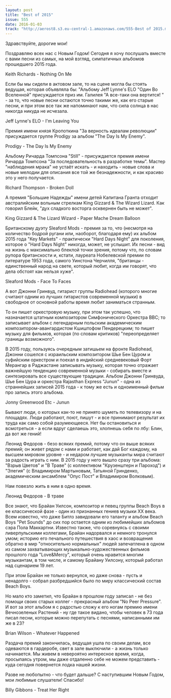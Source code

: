 ```yaml
---
layout: post
title: "Best of 2015"
issue: 555
date: 2016-01-03
track: "http://aerost8.s3.eu-central-1.amazonaws.com/555-Best of 2015.mp3"
---
```


Здравствуйте, дорогие мои!

Поздравляю всех нас с Новым Годом! Сегодня я хочу послушать вместе с вами песни из самых, на мой взгляд, симпатичных альбомов прошедшего 2015 года.

Keith Richards - Nothing On Me

Если бы мы сидели в актовом зале, то на сцене могла бы стоять ведущая, которая объявляла бы: "Альбому Jeff Lynne's ELO "Один Во Вселенной" присуждается приз им. Галилея "А все-таки она вертится! " - за то, что новые песни остаются точно такими же, как его старые песни, и при этом все так же напоминают нам, что сила солнца в нас никогда никуда не исчезала.

Jeff Lynne's ELO - I'm Leaving You

Премия имени князя Кропоткина "За верность идеалам революции" присуждается группе Prodigy за альбом "The Day Is My Enemy".

Prodigy - The Day Is My Enemy

Альбому Ричарда Томпсона "Still" - присуждается премия имени Ричарда Томпсона "За последовательность в разработке темы". Мастер "наблюдения мрака" не устаёт искать - и находить - новые слова и новые мелодии для описания все той же безнадежности, и как красиво это у него получается.

Richard Thompson - Broken Doll

А премия "Большие Надежды" имени детей Капитана Гранта отходит австралийским вольным стрелкам King Gizzard & The Wizard Lizard. Как говорил Блейк, "дух сладкого восторга осквернен быть не может".

King Gizzard & The Lizard Wizard - Paper Mache Dream Balloon

Британскому дуэту Sleaford Mods - премия за то, что (несмотря на количество бодрой ругани или, наоборот, благодаря ему) их альбом 2015 года "Key Markets" - практически "Hard Days Night" для поколения, которое о "Нard Days Night" никогда, может, не услышит. Их песни - вид на жизнь с максимально блеклой точки зрения, потому что, по словам рупора британскости и, кстати, лауреата Нобелевской премии по литературе 1953 года, самого Уинстона Черчилля, "британцы - единственный народ на свете, который любит, когда им говорят, что дела обстоят как нельзя хуже".

Sleaford Mods - Face To Faces

А вот Джонни Гринвуд, гитарист группы Radiohead (которого многие считают одним из лучших гитаристов современной музыки) в свободное от основной работы время любит заниматься странным.

То он пишет оркестровую музыку, при этом так успешно, что назначается штатным композитором Симфонического Оркестра BBC; то записывает альбом с легендарным польским академическим композитором-авангардистом Кшиштофом Пендерецким; то пишет музыку для фильмов, которая (по словам критиков) "переопределяет границы возможного".

В 2015 году, пользуясь очередным затишьем на фронте Radiohead, Джонни сошелся с израильским композитором Шье Бен Цуром и суфийским оркестром и поехал в индийский средневековый Форт Мерангар в Раджастане записывать музыку, которая точно отражает важнейшую тенденцию современной музыки - собирать вместе и синтезировать все существующие традиции. Альбом Джонни Гринвуда, Шье Бен Цура и оркестра Rajasthan Express "Junun" - одна из страннейших записей 2015 года - к тому же есть и одноименный фильм про запись этого альбома.

Jonny Greenwood Etc - Junun

Бывают люди, о которых как-то не принято шуметь по телевизору и на площадях. Люди работают, поют, пишут - и все принимают результат их труда как само собой разумеющееся. Нет бы остановиться и всмотреться - а если вдруг сделаешь это, хлопнешь себя по лбу: Блин, да вот же гений!

Леонид Федоров - безо всяких премий, потому что он выше всяких премий; он живет рядом с нами и работает, как дай Бог каждому, на высшем мировом уровне - и недаром лучшие музыканты мира считают за радость играть с ним. В 2015 году у него вышло сразу три альбома: "Взрыв Цветов" и "В Траве" (с коллективом "Крузенштерн и Пароход") и "Элегия" (с Владимиром Мартыновым, Татьяной Гринденко, академическим ансамблем "Опус Пост" и Владимиром Волковым).

Нам повезло жить в ним в одно время.

Леонид Федоров - В траве

Все знают, что Брайан Уилсон, композитор и певец группы Beach Boys в ее классической фазе - один из признанных гениев музыки XX века. Всем известно, что даже Битлз завидовали его таланту и альбом Beach Boys "Pet Sounds" до сих пор остается одним из любимейших альбомов сэра Пола Маккартни. Известно также, что соревнуясь с своими ливерпульскими коллегами, Брайан надорвался и немного тронулся умом; историю его печального путешествия в хаос и возвращения обратно в мир "относительно нормальных" людей запечатлена в одном из самом захватывающих музыкально-художественных фильмов прошлого года "Love&Mercy", который очень нравится многим музыкантам, в том числе, и самому Брайану Уилсону, который работал над сценарием 19 лет.

При этом Брайан не только вернулся, но даже снова - пусть и ненадолго - собрал разбредшийся было по миру классический состав Beach Boys.

Но мало кто заметил, что Брайан в прошлом году записал - не без помощи своих старых коллег - прекрасный альбом "No Peer Pressure". И вот за этот альбом я с радостью сложу к его ногам премию имени Вечнозеленых Растений - ну где такое видано, чтобы человек в 73 года писал песни, которые можно перепутать с песнями, написанными им же в 23?

Brian Wilson - Whatever Happened

Раздача премий закончилась, ведущая ушла по своим делам, все одеваются в гардеробе, свет в зале выключили - а жизнь только начинается. Мы живем в невероятно интересное время, когда, просыпаясь утром, мы даже отдаленно себе не можем представить - куда сегодня повернется лодка нашей жизни.

Разве не любопытно - что будет дальше? С наступившим Новым Годом, мои любимые слушатели! Спасибо!

Billy Gibbons - Treat Her Right
